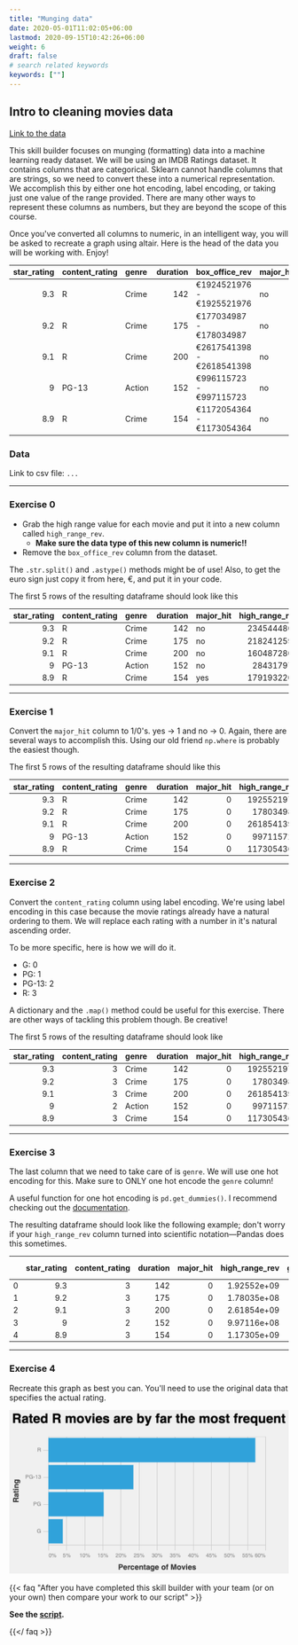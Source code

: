 ```yaml
---
title: "Munging data"
date: 2020-05-01T11:02:05+06:00
lastmod: 2020-09-15T10:42:26+06:00
weight: 6
draft: false
# search related keywords
keywords: [""]
---
```


## Intro to cleaning movies data

[Link to the data](munging.csv)

This skill builder focuses on munging (formatting) data into a machine learning ready dataset.
We will be using an IMDB Ratings dataset. It contains columns that are categorical. Sklearn
cannot handle columns that are strings, so we need to convert these into a numerical representation.  We accomplish this by either one hot encoding, label encoding, or taking just one value of the range provided. There are many other  ways to represent these columns as numbers, but they are beyond the scope of this course. 

Once you've converted all columns to numeric, in an intelligent way, you will be asked to recreate a graph using altair. Here is the head of the data you will be working with. Enjoy!

|   star_rating | content_rating   | genre   |   duration | box_office_rev            | major_hit   |
|--------------:|:-----------------|:--------|-----------:|:--------------------------|:------------|
|           9.3 | R                | Crime   |        142 | €1924521976 - €1925521976 | no          |
|           9.2 | R                | Crime   |        175 | €177034987 - €178034987   | no          |
|           9.1 | R                | Crime   |        200 | €2617541398 - €2618541398 | no          |
|           9   | PG-13            | Action  |        152 | €996115723 - €997115723   | no          |
|           8.9 | R                | Crime   |        154 | €1172054364 - €1173054364 | no          |


### Data
Link to csv file: `...`

<hr>

### Exercise 0

- Grab the high range value for each movie and put it into a new column called `high_range_rev`. 
    - __Make sure the data type of this new column is numeric!!__
- Remove the `box_office_rev` column from the dataset. 

The `.str.split()` and `.astype()` methods might be of use! Also, to get the euro sign just copy it from here, €, and put it in your code.

The first 5 rows of the resulting dataframe should look like this

|   star_rating | content_rating   | genre   |   duration | major_hit   |   high_range_rev |
|--------------:|:-----------------|:--------|-----------:|:------------|-----------------:|
|           9.3 | R                | Crime   |        142 | no          |       2345444803 |
|           9.2 | R                | Crime   |        175 | no          |       2182412593 |
|           9.1 | R                | Crime   |        200 | no          |       1604872807 |
|           9   | PG-13            | Action  |        152 | no          |        284317976 |
|           8.9 | R                | Crime   |        154 | yes         |       1791932201 |

<hr>

### Exercise 1

Convert the `major_hit` column to 1/0's. yes -> 1 and no -> 0. Again, there are several ways to accomplish this. Using our old friend `np.where` is probably the easiest though.

The first 5 rows of the resulting dataframe should like this

|   star_rating | content_rating   | genre   |   duration |   major_hit |   high_range_rev |
|--------------:|:-----------------|:--------|-----------:|------------:|-----------------:|
|           9.3 | R                | Crime   |        142 |           0 |       1925521976 |
|           9.2 | R                | Crime   |        175 |           0 |        178034987 |
|           9.1 | R                | Crime   |        200 |           0 |       2618541398 |
|           9   | PG-13            | Action  |        152 |           0 |        997115723 |
|           8.9 | R                | Crime   |        154 |           0 |       1173054364 |

<hr>

### Exercise 2

Convert the `content_rating` column using label encoding. We're using label encoding in this case because the movie ratings already have a natural ordering to them. We will replace each rating with a number in it's natural ascending order.

To be more specific, here is how we will do it. 

- G: 0
- PG: 1
- PG-13: 2
- R: 3

A dictionary and the `.map()` method could be useful for this exercise. There are other ways 
of tackling this problem though. Be creative!

The first 5 rows of the resulting dataframe should look like

|   star_rating |   content_rating | genre   |   duration |   major_hit |   high_range_rev |
|--------------:|-----------------:|:--------|-----------:|------------:|-----------------:|
|           9.3 |                3 | Crime   |        142 |           0 |       1925521976 |
|           9.2 |                3 | Crime   |        175 |           0 |        178034987 |
|           9.1 |                3 | Crime   |        200 |           0 |       2618541398 |
|           9   |                2 | Action  |        152 |           0 |        997115723 |
|           8.9 |                3 | Crime   |        154 |           0 |       1173054364 |

<hr>

### Exercise 3

The last column that we need to take care of is `genre`. We will use one hot encoding for this. 
Make sure to ONLY one hot encode the `genre` column!

A useful function for one hot encoding is `pd.get_dummies()`. I recommend checking out the [documentation](https://pandas.pydata.org/pandas-docs/stable/reference/api/pandas.get_dummies.html). 

The resulting dataframe should look like the following example; don't worry if your `high_range_rev` column turned into scientific notation—Pandas does this sometimes.

|    |   star_rating |   content_rating |   duration |   major_hit |   high_range_rev |   genre_Action |   genre_Adventure |   genre_Animation |   genre_Biography |   genre_Comedy |   genre_Crime |   genre_Drama |   genre_Family |   genre_Fantasy |   genre_Horror |   genre_Mystery |   genre_Sci-Fi |   genre_Thriller |   genre_Western |
|---:|--------------:|-----------------:|-----------:|------------:|-----------------:|---------------:|------------------:|------------------:|------------------:|---------------:|--------------:|--------------:|---------------:|----------------:|---------------:|----------------:|---------------:|-----------------:|----------------:|
|  0 |           9.3 |                3 |        142 |           0 |      1.92552e+09 |              0 |                 0 |                 0 |                 0 |              0 |             1 |             0 |              0 |               0 |              0 |               0 |              0 |                0 |               0 |
|  1 |           9.2 |                3 |        175 |           0 |      1.78035e+08 |              0 |                 0 |                 0 |                 0 |              0 |             1 |             0 |              0 |               0 |              0 |               0 |              0 |                0 |               0 |
|  2 |           9.1 |                3 |        200 |           0 |      2.61854e+09 |              0 |                 0 |                 0 |                 0 |              0 |             1 |             0 |              0 |               0 |              0 |               0 |              0 |                0 |               0 |
|  3 |           9   |                2 |        152 |           0 |      9.97116e+08 |              1 |                 0 |                 0 |                 0 |              0 |             0 |             0 |              0 |               0 |              0 |               0 |              0 |                0 |               0 |
|  4 |           8.9 |                3 |        154 |           0 |      1.17305e+09 |              0 |                 0 |                 0 |                 0 |              0 |             1 |             0 |              0 |               0 |              0 |               0 |              0 |                0 |               0 |

<hr>

### Exercise 4

Recreate this graph as best you can. You'll need to use the original data that specifies the actual rating.

![](movie_sb.png)

{{< faq "After you have completed this skill builder with your team (or on your own) then compare your work to our script" >}}

__See the [script](munging.py).__

{{</ faq >}}